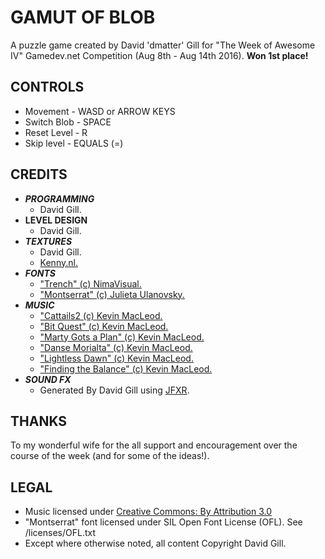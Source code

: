 # GAMUT OF BLOB
A puzzle game created by David 'dmatter' Gill for "The Week of Awesome IV" Gamedev.net Competition (Aug 8th - Aug 14th 2016).
**Won 1st place!**



## CONTROLS
* Movement - WASD or ARROW KEYS
* Switch Blob - SPACE
* Reset Level - R
* Skip level - EQUALS (=)

## CREDITS
* ___PROGRAMMING___
    * David Gill.
* __LEVEL DESIGN__
    * David Gill.
* ___TEXTURES___
    * David Gill.
    * [Kenny.nl.]( http://opengameart.org/users/kenney)
* ___FONTS___
    * ["Trench" (c) NimaVisual.](http://www.fontspace.com/nimavisual/trench)
    * ["Montserrat" (c) Julieta Ulanovsky.](http://www.fontspace.com/julieta-ulanovsky/montserrat)
* ___MUSIC___
    * ["Cattails2 (c) Kevin MacLeod.](http://incompetech.com/music/royalty-free/index.html?isrc=USUAN1100743)
    * ["Bit Quest" (c) Kevin MacLeod.](http://incompetech.com/music/royalty-free/index.html?isrc=USUAN1500073)
    * ["Marty Gots a Plan" (c) Kevin MacLeod.](http://incompetech.com/music/royalty-free/index.html?isrc=USUAN1500015)
    * ["Danse Morialta" (c) Kevin MacLeod.](http://incompetech.com/music/royalty-free/index.html?isrc=USUAN1200026)
    * ["Lightless Dawn" (c) Kevin MacLeod.](http://incompetech.com/music/royalty-free/index.html?isrc=USUAN1100655)
    * ["Finding the Balance" (c) Kevin MacLeod.](http://incompetech.com/music/royalty-free/index.html?isrc=USUAN1100708)
* ___SOUND FX___
    * Generated By David Gill using [JFXR](http://jfxr.frozenfractal.com).

## THANKS
To my wonderful wife for the all support and encouragement over the course of the week (and for some of the ideas!).

## LEGAL
* Music licensed under [Creative Commons: By Attribution 3.0](http://creativecommons.org/licenses/by/3.0/)
* "Montserrat" font licensed under SIL Open Font License (OFL). See /licenses/OFL.txt
* Except where otherwise noted, all content Copyright David Gill.